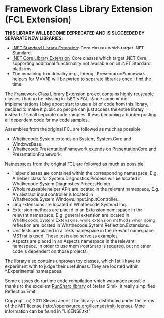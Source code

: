 # Framework Class Library Extension (FCL Extension)

**THIS LIBRARY WILL BECOME DEPRECATED AND IS SUCCEEDED BY SEPARATE NEW LIBRARIES**:

- [.NET Standard Library Extension](https://github.com/Whathecode/.NET-Standard-Library-Extension): Core classes which target .NET Standard.
- [.NET Core Library Extension](https://github.com/Whathecode/NET-Core-Library-Extension): Core classes which target .NET Core, supporting additional functionality not available on all .NET Standard platforms.
- The remaining functionality (e.g., Interop, PresentationFramework helpers for MVVM) will be ported to separate libraries once I find the time.

The Framework Class Library Extension project contains highly reuseable classes I find to be missing in .NET's FCL. Since some of the implementations I blog about start to use a lot of code from this library, I decided to make it public so people can just access the entire library instead of small separate code samples. It was becoming a burden posting all dependent code for my code samples.

Assemblies from the original FCL are followed as much as possible:

- Whathecode.System extends on System, System.Core and WindowsBase.
- Whathecode.PresentationFramework extends on PresentationCore and PresentationFramework.

Namespaces from the original FCL are followed as much as possible:

- Helper classes are contained within the corresponding namespace. E.g. A helper class for System.Diagnostics.Process will be located in Whathecode.System.Diagnostics.ProcessHelper.
- Whole reuseable helper APIs are located in the relevant namespace. E.g. An abstract input controller is located in Whathecode.System.Windows.Input.InputController.
- Linq extensions are located in Whathecode.System.Linq.
- Extension methods are placed in an Extension namespace in the relevant namespace. E.g. general extension are located in Whathecode.System.Extensions, while extension methods when doing reflection are located in Whathecode.System.Reflection.Extensions.
- Unit tests are placed in a Tests namespace in the relevant namespace. MSTest is used. These tests also serve as examples.
- Aspects are placed in an Aspects namespace in the relevant namespace. In order to use them PostSharp is required, but no other code is dependent on those projects.

The library also contains unproven toy classes, which I still have to experiment with to judge their usefulness. They are located within *.Experimental namespaces.

Some classes do runtime code compilation which was made possible thanks to the excellent [RunSharp library](http://runsharp.hg.sourceforge.net/hgweb/runsharp/runsharp/summary) of Stefan Simik. It really simplifies Reflection.Emit.

Copyright (c) 2011 Steven Jeuris
The library is distributed under the terms of the MIT license (http://opensource.org/licenses/mit-license). More information can be found in "LICENSE.txt"
